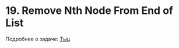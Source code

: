 # 19. Remove Nth Node From End of List

Подробнее о задаче: [Тыц](https://leetcode.com/problems/remove-nth-node-from-end-of-list/)